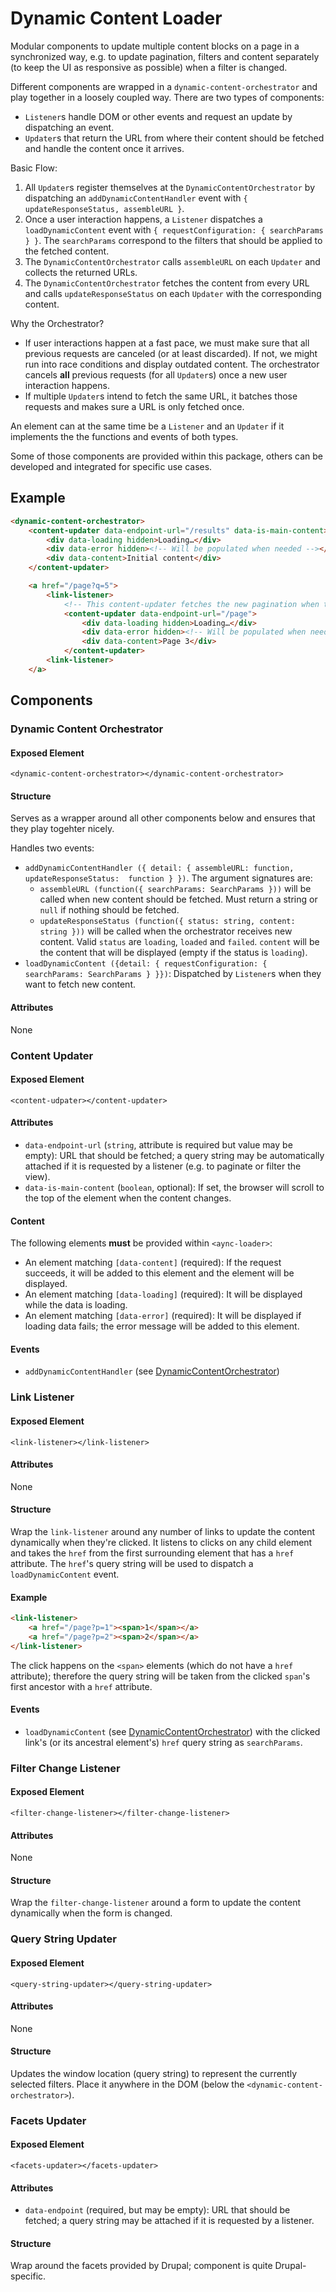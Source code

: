 # Dynamic Content Loader

Modular components to update multiple content blocks on a page in a synchronized way, e.g.
to update pagination, filters and content separately (to keep the UI as responsive as possible)
when a filter is changed.

Different components are wrapped in a `dynamic-content-orchestrator` and play together in a
loosely coupled way. There are two types of components:
- `Listener`s handle DOM or other events and request an update by dispatching an event.
- `Updater`s that return the URL from where their content should be fetched and handle the content
once it arrives.

Basic Flow:
1. All `Updater`s register themselves at the `DynamicContentOrchestrator` by dispatching an
`addDynamicContentHandler` event with `{ updateResponseStatus, assembleURL }`.
2. Once a user interaction happens, a `Listener` dispatches a `loadDynamicContent` event with 
`{ requestConfiguration: { searchParams } }`. The `searchParams` correspond to the filters that
should be applied to the fetched content.
3. The `DynamicContentOrchestrator` calls `assembleURL` on each `Updater` and collects the
returned URLs.
4. The `DynamicContentOrchestrator` fetches the content from every URL and calls
`updateResponseStatus` on each `Updater` with the corresponding content.

Why the Orchestrator?
- If user interactions happen at a fast pace, we must make sure that all previous requests are
canceled (or at least discarded). If not, we might run into race conditions and display outdated
content. The orchestrator cancels **all** previous requests (for all `Updater`s) once a new user
interaction happens.
- If multiple `Updater`s intend to fetch the same URL, it batches those requests and makes sure
a URL is only fetched once.

An element can at the same time be a `Listener` and an `Updater` if it implements the the functions
and events of both types.

Some of those components are provided within this package, others can be developed and integrated
for specific use cases.


## Example

```html
<dynamic-content-orchestrator>
    <content-updater data-endpoint-url="/results" data-is-main-content>
        <div data-loading hidden>Loading…</div>
        <div data-error hidden><!-- Will be populated when needed --></div>
        <div data-content>Initial content</div>
    </content-updater>

    <a href="/page?q=5">
        <link-listener>
            <!-- This content-updater fetches the new pagination when the page changes-->
            <content-updater data-endpoint-url="/page">
                <div data-loading hidden>Loading…</div>
                <div data-error hidden><!-- Will be populated when needed --></div>
                <div data-content>Page 3</div>
            </content-updater>
        <link-listener>
    </a>
```

## Components

### Dynamic Content Orchestrator

#### Exposed Element 
`<dynamic-content-orchestrator></dynamic-content-orchestrator>`

#### Structure
Serves as a wrapper around all other components below and ensures that they play togehter nicely. 

Handles two events:
- `addDynamicContentHandler ({ detail: { assembleURL: function, updateResponseStatus: 
function } })`. The argument signatures are:
  - `assembleURL (function({ searchParams: SearchParams }))` will be called when new content 
    should be fetched. Must return a string or `null` if nothing should be fetched.
  - `updateResponseStatus (function({ status: string, content: string }))` will be called when the
    orchestrator receives new content. 
    Valid `status` are `loading`, `loaded` and `failed`. `content` will be the content that will
    be displayed (empty if the status is `loading`).
- `loadDynamicContent ({detail: { requestConfiguration: { searchParams: SearchParams } }})`:
  Dispatched by `Listener`s when they want to fetch new content.

#### Attributes
None




### Content Updater

#### Exposed Element
`<content-udpater></content-updater>`

#### Attributes
- `data-endpoint-url` (`string`, attribute is required but value may be empty): URL that should be
fetched; a query string may be automatically attached if it is requested by a listener
(e.g. to paginate or filter the view).
- `data-is-main-content` (`boolean`, optional): If set, the browser will scroll to the top of the
element when the content changes.

#### Content
The following elements **must** be provided within `<aync-loader>`:
- An element matching `[data-content]` (required): If the request succeeds, it will be added to 
this element and the element will be displayed.
- An element matching `[data-loading]` (required): It will be displayed while the data is loading.
- An element matching `[data-error]` (required): It will be displayed if loading data fails;
the error message will be added to this element.

#### Events
- `addDynamicContentHandler` (see [DynamicContentOrchestrator](#DynamicContentOrchestrator))



### Link Listener

#### Exposed Element
`<link-listener></link-listener>`

#### Attributes
None

#### Structure
Wrap the `link-listener` around any number of links to update the content dynamically when they're
clicked. It listens to clicks on any child element and takes the `href` from the first surrounding
element that has a `href` attribute. The `href`'s query string will be used to dispatch a
`loadDynamicContent` event.

#### Example
```html
<link-listener>  
    <a href="/page?p=1"><span>1</span></a>  
    <a href="/page?p=2"><span>2</span></a>  
</link-listener>  
```

The click happens on the `<span>` elements (which do not have a `href` attribute); therefore
the query string will be taken from the clicked `span`'s first ancestor with a `href` attribute.

#### Events
- `loadDynamicContent` (see [DynamicContentOrchestrator](#DynamicContentOrchestrator)) with
the clicked link's (or its ancestral element's) `href` query string as `searchParams`.


### Filter Change Listener

#### Exposed Element 
`<filter-change-listener></filter-change-listener>`

#### Attributes
None

#### Structure
Wrap the `filter-change-listener` around a form to update the content dynamically when 
the form is changed.


### Query String Updater

#### Exposed Element 
`<query-string-updater></query-string-updater>`

#### Attributes
None

#### Structure
Updates the window location (query string) to represent the currently selected filters. Place it
anywhere in the DOM (below the `<dynamic-content-orchestrator>`).


### Facets Updater

#### Exposed Element 
`<facets-updater></facets-updater>`

#### Attributes
- `data-endpoint` (required, but may be empty): URL that should be fetched; a query string
may be attached if it is requested by a listener.

#### Structure
Wrap around the facets provided by Drupal; component is quite Drupal-specific.